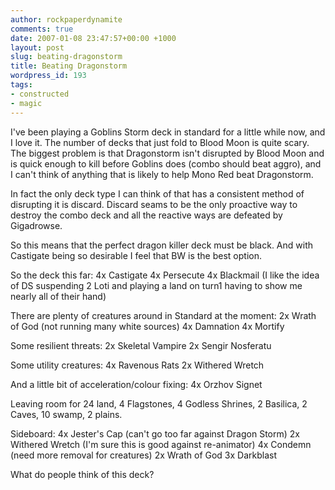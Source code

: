 ```yaml
---
author: rockpaperdynamite
comments: true
date: 2007-01-08 23:47:57+00:00 +1000
layout: post
slug: beating-dragonstorm
title: Beating Dragonstorm
wordpress_id: 193
tags:
- constructed
- magic
---
```


I've been playing a Goblins Storm deck in standard for a little while now, and I love it. The number of decks that just fold to Blood Moon is quite scary. The biggest problem is that Dragonstorm isn't disrupted by Blood Moon and is quick enough to kill before Goblins does (combo should beat aggro), and I can't think of anything that is likely to help Mono Red beat Dragonstorm.

In fact the only deck type I can think of that has a consistent method of disrupting it is discard.  Discard seams to be the only proactive way to destroy the combo deck and all the reactive ways are defeated by Gigadrowse.

So this means that the perfect dragon killer deck must be black. And with Castigate being so desirable I feel that BW is the best option.

So the deck this far:
4x Castigate
4x Persecute
4x Blackmail (I like the idea of DS suspending 2 Loti and playing a land on turn1 having to show me nearly all of their hand)<!-- more -->

There are plenty of creatures around in Standard at the moment:
2x Wrath of God (not running many white sources)
4x Damnation
4x Mortify

Some resilient threats:
2x Skeletal Vampire
2x Sengir Nosferatu

Some utility creatures:
4x Ravenous Rats
2x Withered Wretch

And a little bit of acceleration/colour fixing:
4x Orzhov Signet

Leaving room for 24 land,  4 Flagstones, 4 Godless Shrines, 2 Basilica, 2 Caves, 10 swamp, 2 plains.

Sideboard:
4x Jester's Cap (can't go too far against Dragon Storm)
2x Withered Wretch (I'm sure this is good against re-animator)
4x Condemn (need more removal for creatures)
2x Wrath of God
3x Darkblast

What do people think of this deck?
